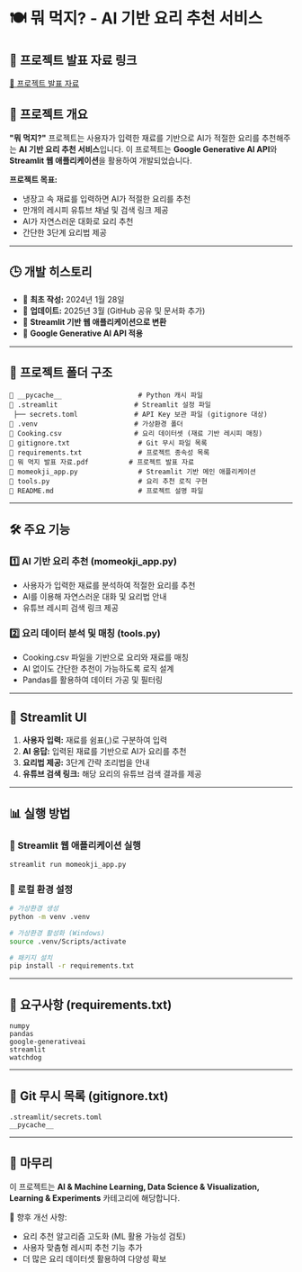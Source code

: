 # 🍽️ 뭐 먹지? - AI 기반 요리 추천 서비스

## 📌 프로젝트 발표 자료 링크
[📄 프로젝트 발표 자료](https://github.com/yonghwadragon/momeokji/blob/main/%EB%AD%90%EB%A8%B9%EC%A7%80%EB%B0%9C%ED%91%9C%EC%9E%90%EB%A3%8C.pdf)

## 📌 프로젝트 개요
**"뭐 먹지?"** 프로젝트는 사용자가 입력한 재료를 기반으로 AI가 적절한 요리를 추천해주는 **AI 기반 요리 추천 서비스**입니다.
이 프로젝트는 **Google Generative AI API**와 **Streamlit 웹 애플리케이션**을 활용하여 개발되었습니다.

**프로젝트 목표:**
- 냉장고 속 재료를 입력하면 AI가 적절한 요리를 추천
- 만개의 레시피 유튜브 채널 및 검색 링크 제공
- AI가 자연스러운 대화로 요리 추천
- 간단한 3단계 요리법 제공

---

## 🕒 개발 히스토리
- 📌 **최초 작성:** 2024년 1월 28일
- 📌 **업데이트:** 2025년 3월 (GitHub 공유 및 문서화 추가)
- 📌 **Streamlit 기반 웹 애플리케이션으로 변환**
- 📌 **Google Generative AI API 적용**

---

## 📂 프로젝트 폴더 구조
```
📂 __pycache__                   # Python 캐시 파일
📂 .streamlit                   # Streamlit 설정 파일
 ├── secrets.toml              # API Key 보관 파일 (gitignore 대상)
📂 .venv                        # 가상환경 폴더
📄 Cooking.csv                  # 요리 데이터셋 (재료 기반 레시피 매칭)
📄 gitignore.txt                 # Git 무시 파일 목록
📄 requirements.txt              # 프로젝트 종속성 목록
📄 뭐 먹지 발표 자료.pdf          # 프로젝트 발표 자료
📄 momeokji_app.py               # Streamlit 기반 메인 애플리케이션
📄 tools.py                      # 요리 추천 로직 구현
📄 README.md                     # 프로젝트 설명 파일
```

---

## 🛠 주요 기능
### 1️⃣ AI 기반 요리 추천 (momeokji_app.py)
- 사용자가 입력한 재료를 분석하여 적절한 요리를 추천
- AI를 이용해 자연스러운 대화 및 요리법 안내
- 유튜브 레시피 검색 링크 제공

### 2️⃣ 요리 데이터 분석 및 매칭 (tools.py)
- Cooking.csv 파일을 기반으로 요리와 재료를 매칭
- AI 없이도 간단한 추천이 가능하도록 로직 설계
- Pandas를 활용하여 데이터 가공 및 필터링

---

## 🎨 Streamlit UI
1. **사용자 입력:** 재료를 쉼표(,)로 구분하여 입력
2. **AI 응답:** 입력된 재료를 기반으로 AI가 요리를 추천
3. **요리법 제공:** 3단계 간략 조리법을 안내
4. **유튜브 검색 링크:** 해당 요리의 유튜브 검색 결과를 제공

---

## 📊 실행 방법
### 📌 Streamlit 웹 애플리케이션 실행
```bash
streamlit run momeokji_app.py
```

### 📌 로컬 환경 설정
```bash
# 가상환경 생성
python -m venv .venv

# 가상환경 활성화 (Windows)
source .venv/Scripts/activate

# 패키지 설치
pip install -r requirements.txt
```

---

## 📜 요구사항 (requirements.txt)
```
numpy
pandas
google-generativeai
streamlit
watchdog
```

---

## 🛑 Git 무시 목록 (gitignore.txt)
```
.streamlit/secrets.toml
__pycache__
```

---

## 🚀 마무리
이 프로젝트는 **AI & Machine Learning, Data Science & Visualization, Learning & Experiments** 카테고리에 해당합니다.

📌 향후 개선 사항:
- 요리 추천 알고리즘 고도화 (ML 활용 가능성 검토)
- 사용자 맞춤형 레시피 추천 기능 추가
- 더 많은 요리 데이터셋 활용하여 다양성 확보

